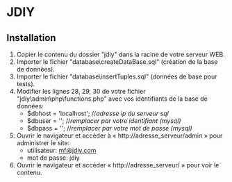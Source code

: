 # JDIY

## Installation ##

1. Copier le contenu du dossier "jdiy" dans la racine de votre serveur WEB.
2. Importer le fichier "database\createDataBase.sql" (création de la base de données).
3. Importer le fichier "database\insertTuples.sql" (données de base pour tests).
4. Modifier les lignes 28, 29, 30 de votre fichier "jdiy\admin\php\functions.php" avec vos identifiants de la base de données:
    - $dbhost = 'localhost'; //*adresse ip du serveur sql*
    - $dbuser = '<user>'; //*remplacer <user> par votre identifiant (mysql)*
    - $dbpass = '<passoword>'; //*remplacer <password> par votre mot de passe (mysql)*
4. Ouvrir le navigateur et accéder à « http://adresse_serveur/admin » pour administrer le site:
    - utilisateur: mf@jdiy.com
    - mot de passe: jdiy
5. Ouvrir le navigateur et accéder « http://adresse_serveur/ » pour voir le contenu.
